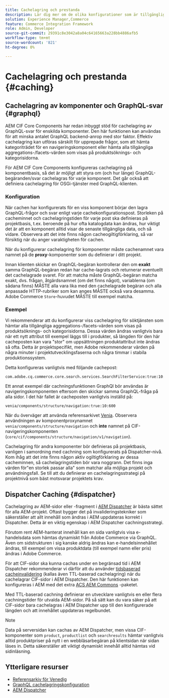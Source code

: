 ```yaml
---
title: Cachelagring och prestanda
description: Lär dig mer om de olika konfigurationer som är tillgängliga för att aktivera GraphQL- och innehållscachning för att optimera prestanda för implementeringen av din e-handel.
solution: Experience Manager,Commerce
feature: Commerce Integration Framework
role: Admin, Developer
source-git-commit: 29391c8e3042a8a04c64165663a228bb4886afb5
workflow-type: tm+mt
source-wordcount: '821'
ht-degree: 0%

---
```


# Cachelagring och prestanda {#caching}

## Cachelagring av komponenter och GraphQL-svar {#graphql}

AEM CIF Core Components har redan inbyggt stöd för cachelagring av GraphQL-svar för enskilda komponenter. Den här funktionen kan användas för att minska antalet GraphQL backend-anrop med stor faktor. Effektiv cachelagring kan utföras särskilt för upprepade frågor, som att hämta kategoriträdet för en navigeringskomponent eller hämta alla tillgängliga aggregations-/facets-värden som visas på produktsöknings- och kategorisidorna.

För AEM CIF Core Components konfigureras cachelagring på komponentbasis, så det är möjligt att styra om (och hur länge) GraphQL-begäranden/svar cachelagras för varje komponent. Det går också att definiera cachelagring för OSGi-tjänster med GraphQL-klienten.

### Konfiguration

När cachen har konfigurerats för en viss komponent börjar den lagra GraphQL-frågor och svar enligt varje cachekonfigurationspost. Storleken på cacheminnet och cachelagringstiden för varje post ska definieras på projektbasis, t.ex. beroende på hur ofta katalogdata kan ändras, hur viktigt det är att en komponent alltid visar de senaste tillgängliga data, och så vidare. Observera att det inte finns någon cacheogiltigförklaring, så var försiktig när du anger varaktigheten för cachen.

När du konfigurerar cachelagring för komponenter måste cachenamnet vara namnet på de **proxy**-komponenter som du definierar i ditt projekt.

Innan klienten skickar en GraphQL-begäran kontrollerar den om **exakt** samma GraphQL-begäran redan har cache-lagrats och returnerar eventuellt det cachelagrade svaret. För att matcha måste GraphQL-begäran matcha exakt, dvs. frågan, åtgärdsnamnet (om det finns något), variablerna (om sådana finns) MÅSTE alla vara lika med den cachelagrade begäran och alla anpassade HTTP-rubriker som kan anges MÅSTE också vara desamma. Adobe Commerce `Store`-huvudet MÅSTE till exempel matcha.

### Exempel

Vi rekommenderar att du konfigurerar viss cachelagring för söktjänsten som hämtar alla tillgängliga aggregations-/facets-värden som visas på produktsöknings- och kategorisidorna. Dessa värden ändras vanligtvis bara när ett nytt attribut till exempel läggs till i produkter, så längden för den här cacheposten kan vara &quot;stor&quot; om uppsättningen produktattribut inte ändras så ofta. Detta är projektspecifikt, men Adobe rekommenderar värden på några minuter i projektutvecklingsfaserna och några timmar i stabila produktionssystem.

Detta konfigureras vanligtvis med följande cachepost:

```
com.adobe.cq.commerce.core.search.services.SearchFilterService:true:10:3600
```

Ett annat exempel där cachningsfunktionen GraphQl bör användas är navigeringskomponenten eftersom den skickar samma GraphQL-fråga på alla sidor. I det här fallet är cacheposten vanligtvis inställd på:

```
venia/components/structure/navigation:true:10:600
```

När du överväger att använda referensarkivet [Venia](https://github.com/adobe/aem-cif-guides-venia). Observera användningen av komponentproxynamnet `venia/components/structure/navigation` och **inte** namnet på CIF-navigeringskomponenten (`core/cif/components/structure/navigation/v1/navigation`).

Cachelagring för andra komponenter bör definieras på projektbasis, vanligen i samordning med cachning som konfigurerats på Dispatcher-nivå. Kom ihåg att det inte finns någon aktiv ogiltigförklaring av dessa cacheminnen, så cachelagringstiden bör vara noggrann. Det finns inga värden för&quot;en storlek passar alla&quot; som matchar alla möjliga projekt och användningsfall. Se till att du definierar en cachelagringsstrategi på projektnivå som bäst motsvarar projektets krav.

## Dispatcher Caching {#dispatcher}

Cachelagring av AEM-sidor eller -fragment i [AEM Dispatcher](https://experienceleague.adobe.com/docs/experience-manager-dispatcher/using/dispatcher.html) är bästa sättet för alla AEM-projekt. Oftast bygger det på invalideringstekniker som säkerställer att allt innehåll som ändras i AEM uppdateras korrekt i Dispatcher. Detta är en viktig egenskap i AEM Dispatcher cachningsstrategi.

Förutom rent AEM-hanterat innehåll kan en sida vanligtvis visa e-handelsdata som hämtas dynamiskt från Adobe Commerce via GraphQL. Även om sidstrukturen i sig kanske aldrig ändras kan e-handelsinnehållet ändras, till exempel om vissa produktdata (till exempel namn eller pris) ändras i Adobe Commerce.

För att CIF-sidor ska kunna cachas under en begränsad tid i AEM Dispatcher rekommenderar vi därför att du använder [tidsbaserad cacheinvalidering](https://experienceleague.adobe.com/docs/experience-manager-dispatcher/using/configuring/dispatcher-configuration.html#configuring-time-based-cache-invalidation-enablettl) (kallas även TTL-baserad cachelagring) när du cachelagrar CIF-sidor i AEM Dispatcher. Den här funktionen kan konfigureras i AEM med det extra [ACS AEM Commons](https://adobe-consulting-services.github.io/acs-aem-commons/) -paketet.

Med TTL-baserad cachning definierar en utvecklare vanligtvis en eller flera cachningstider för utvalda AEM-sidor. På så sätt kan du vara säker på att CIF-sidor bara cachelagras i AEM Dispatcher upp till den konfigurerade längden och att innehållet uppdateras regelbundet.

>[!NOTE]
>
>Data på serversidan kan cachas av AEM Dispatcher, men vissa CIF-komponenter som `product`, `productlist` och `searchresults` hämtar vanligtvis alltid produktpriser på nytt i en webbläsarbegäran på klientsidan när sidan läses in. Detta säkerställer att viktigt dynamiskt innehåll alltid hämtas vid sidinläsning.

## Ytterligare resurser

- [Referensarkiv för Venedig](https://github.com/adobe/aem-cif-guides-venia)
- [GraphQL cachelagringskonfiguration](https://github.com/adobe/commerce-cif-graphql-client#caching)
- [AEM Dispatcher](https://experienceleague.adobe.com/docs/experience-manager-dispatcher/using/dispatcher.html)
